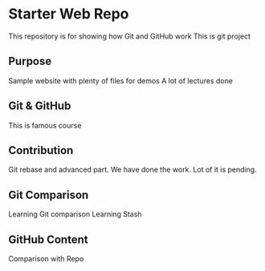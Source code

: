# Starter Web Repo

This repository is for showing how Git and GitHub work
This is git project

## Purpose

Sample website with plenty of files for demos
A lot of lectures done

## Git & GitHub

This is famous course

## Contribution

Git rebase and advanced part. We have done the work. Lot of it is pending.

## Git Comparison

Learning Git comparison
Learning Stash

## GitHub Content

Comparison with Repo
